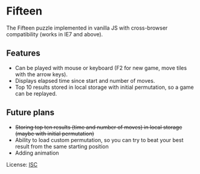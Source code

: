 # Fifteen
The Fifteen puzzle implemented in vanilla JS with cross-browser compatibility (works in IE7 and above).

## Features

+ Can be played with mouse or keyboard (F2 for new game, move tiles with the arrow keys).
+ Displays elapsed time since start and number of moves.
+ Top 10 results stored in local storage with initial permutation, so a game can be replayed.

## Future plans

+ ~~Storing top ten results (time and number of moves) in local storage (maybe with initial permutation)~~
+ Ability to load custom permutation, so you can try to beat your best result from the same starting position
+ Adding animation

License: [ISC](http://choosealicense.com/licenses/isc/)
